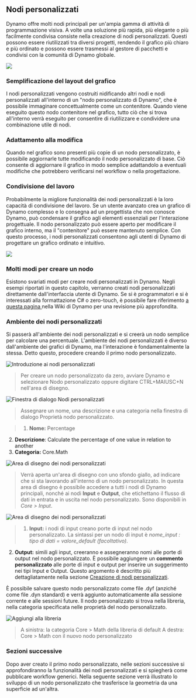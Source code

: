 

## Nodi personalizzati

Dynamo offre molti nodi principali per un'ampia gamma di attività di programmazione visiva. A volte una soluzione più rapida, più elegante o più facilmente condivisa consiste nella creazione di nodi personalizzati. Questi possono essere riutilizzati tra diversi progetti, rendendo il grafico più chiaro e più ordinato e possono essere trasmessi al gestore di pacchetti e condivisi con la comunità di Dynamo globale.

![](images/10-1/cn.jpg)

### Semplificazione del layout del grafico

I nodi personalizzati vengono costruiti nidificando altri nodi e nodi personalizzati all'interno di un "nodo personalizzato di Dynamo", che è possibile immaginare concettualmente come un contenitore. Quando viene eseguito questo nodo contenitore nel grafico, tutto ciò che si trova all'interno verrà eseguito per consentire di riutilizzare e condividere una combinazione utile di nodi.

### Adattamento alla modifica

Quando nel grafico sono presenti più copie di un nodo personalizzato, è possibile aggiornarle tutte modificando il nodo personalizzato di base. Ciò consente di aggiornare il grafico in modo semplice adattandolo a eventuali modifiche che potrebbero verificarsi nel workflow o nella progettazione.

### Condivisione del lavoro

Probabilmente la migliore funzionalità dei nodi personalizzati è la loro capacità di condivisione del lavoro. Se un utente avanzato crea un grafico di Dynamo complesso e lo consegna ad un progettista che non conosce Dynamo, può condensare il grafico agli elementi essenziali per l'interazione progettuale. Il nodo personalizzato può essere aperto per modificare il grafico interno, ma il "contenitore" può essere mantenuto semplice. Con questo processo, i nodi personalizzati consentono agli utenti di Dynamo di progettare un grafico ordinato e intuitivo.

![](images/10-1/customNodeDiagram.jpg)

### Molti modi per creare un nodo

Esistono svariati modi per creare nodi personalizzati in Dynamo. Negli esempi riportati in questo capitolo, verranno creati nodi personalizzati direttamente dall'interfaccia utente di Dynamo. Se si è programmatori e si è interessati alla formattazione C# o zero-touch, è possibile fare riferimento [a questa pagina ](https://github.com/DynamoDS/Dynamo/wiki/How-To-Create-Your-Own-Nodes)nella Wiki di Dynamo per una revisione più approfondita.

### Ambiente dei nodi personalizzati

Si passerà all'ambiente dei nodi personalizzati e si creerà un nodo semplice per calcolare una percentuale. L'ambiente dei nodi personalizzati è diverso dall'ambiente dei grafici di Dynamo, ma l'interazione è fondamentalmente la stessa. Detto questo, procedere creando il primo nodo personalizzato.

![Introduzione ai nodi personalizzati](images/10-1/CustomNodes01.jpg)

> Per creare un nodo personalizzato da zero, avviare Dynamo e selezionare Nodo personalizzato oppure digitare CTRL+MAIUSC+N nell'area di disegno.

![Finestra di dialogo Nodi personalizzati](images/10-1/CustomNodes02.jpg)

> Assegnare un nome, una descrizione e una categoria nella finestra di dialogo Proprietà nodo personalizzato.

> 1. **Nome:** Percentage
2. **Descrizione**: Calculate the percentage of one value in relation to another
3. **Categoria:** Core.Math

![Area di disegno dei nodi personalizzati](images/10-1/CustomNodes03.jpg)

> Verrà aperta un'area di disegno con uno sfondo giallo, ad indicare che si sta lavorando all'interno di un nodo personalizzato. In questa area di disegno è possibile accedere a tutti i nodi di Dynamo principali, nonché ai nodi **Input** e **Output**, che etichettano il flusso di dati in entrata e in uscita nel nodo personalizzato. Sono disponibili in *Core > Input*.

![Area di disegno dei nodi personalizzati](images/10-1/CustomNodes04.jpg)

> 1. **Input:** i nodi di input creano porte di input nel nodo personalizzato. La sintassi per un nodo di input è *nome_input : tipo di dati = valore_default (facoltativo).*

2. **Output:** simili agli input, creeranno e assegneranno nomi alle porte di output nel nodo personalizzato. È possibile aggiungere un **commento personalizzato** alle porte di input e output per inserire un suggerimento nei tipi Input e Output. Questo argomento è descritto più dettagliatamente nella sezione [Creazione di nodi personalizzati](10-2_Creating.md).

È possibile salvare questo nodo personalizzato come file .dyf (anziché come file .dyn standard) e verrà aggiunto automaticamente alla sessione corrente e alle sessioni future. Il nodo personalizzato si trova nella libreria, nella categoria specificata nelle proprietà del nodo personalizzato.

![Aggiungi alla libreria](images/10-1/CustomNodes05.jpg)

> A sinistra: la categoria Core > Math della libreria di default 
A destra: Core > Math con il nuovo nodo personalizzato

### Sezioni successive

Dopo aver creato il primo nodo personalizzato, nelle sezioni successive si approfondiranno la funzionalità dei nodi personalizzati e si spiegherà come pubblicare workflow generici. Nella seguente sezione verrà illustrato lo sviluppo di un nodo personalizzato che trasferisce la geometria da una superficie ad un'altra.

